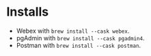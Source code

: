 # Installs

* Webex with `brew install --cask webex`.
* pgAdmin with `brew install --cask pgadmin4`.
* Postman with `brew install --cask postman`.

